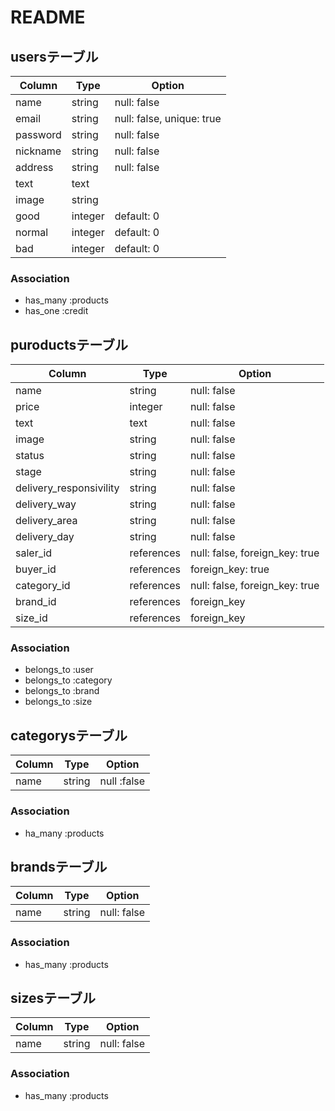 # README

## usersテーブル

|Column|Type|Option|
|------|----|------|
|name|string|null: false|
|email|string|null: false, unique: true|
|password|string|null: false|
|nickname|string|null: false|
|address|string|null: false|
|text|text|
|image|string|
|good|integer|default: 0|
|normal|integer|default: 0|
|bad|integer|default: 0|


### Association
- has_many :products
- has_one :credit


## puroductsテーブル

|Column|Type|Option|
|------|----|------|
|name|string|null: false|
|price|integer|null: false|
|text|text|null: false|
|image|string|null: false|
|status|string|null: false|
|stage|string|null: false|
|delivery_responsivility|string|null: false|
|delivery_way|string|null: false|
|delivery_area|string|null: false|
|delivery_day|string|null: false|
|saler_id|references|null: false, foreign_key: true|
|buyer_id|references|foreign_key: true|
|category_id|references|null: false, foreign_key: true|
|brand_id|references|foreign_key|
|size_id|references|foreign_key|


### Association
- belongs_to :user
- belongs_to :category
- belongs_to :brand
- belongs_to :size

## categorysテーブル

|Column|Type|Option|
|------|----|------|
|name|string|null :false|

### Association
- ha_many :products

## brandsテーブル

|Column|Type|Option|
|------|----|------|
|name|string|null: false|

### Association
- has_many :products

## sizesテーブル

|Column|Type|Option|
|------|----|------|
|name|string|null: false|

### Association
- has_many :products